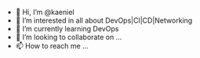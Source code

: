 - 👋 Hi, I’m @kaeniel
- 👀 I’m interested in all about DevOps|CI|CD|Networking
- 🌱 I’m currently learning DevOps
- 💞️ I’m looking to collaborate on ...
- 📫 How to reach me ...

<!---
kaeniel/kaeniel is a ✨ special ✨ repository because its `README.md` (this file) appears on your GitHub profile.
You can click the Preview link to take a look at your changes.
--->
